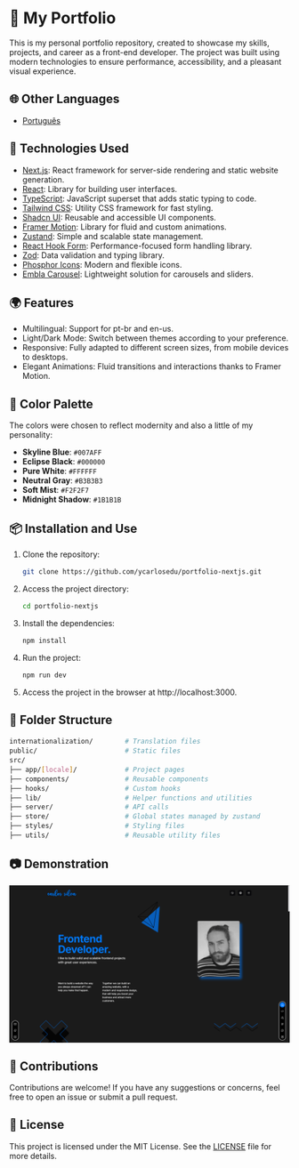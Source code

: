 # 🌟 My Portfolio

This is my personal portfolio repository, created to showcase my skills, projects, and career as a front-end developer. The project was built using modern technologies to ensure performance, accessibility, and a pleasant visual experience.

## 🌐 Other Languages

- [Português](README.pt.md)

## 🚀 Technologies Used

- [Next.js](https://nextjs.org): React framework for server-side rendering and static website generation.
- [React](https://react.dev): Library for building user interfaces.
- [TypeScript](https://www.typescriptlang.org): JavaScript superset that adds static typing to code.
- [Tailwind CSS](https://tailwindcss.com): Utility CSS framework for fast styling.
- [Shadcn UI](https://ui.shadcn.com): Reusable and accessible UI components.
- [Framer Motion](https://motion.dev): Library for fluid and custom animations.
- [Zustand](https://zustand-demo.pmnd.rs): Simple and scalable state management.
- [React Hook Form](https://react-hook-form.com): Performance-focused form handling library.
- [Zod](https://zod.dev): Data validation and typing library.
- [Phosphor Icons](https://phosphoricons.com): Modern and flexible icons.
- [Embla Carousel](https://www.embla-carousel.com): Lightweight solution for carousels and sliders.

## 🌍 Features

- Multilingual: Support for pt-br and en-us.
- Light/Dark Mode: Switch between themes according to your preference.
- Responsive: Fully adapted to different screen sizes, from mobile devices to desktops.
- Elegant Animations: Fluid transitions and interactions thanks to Framer Motion.

## 🎨 Color Palette

The colors were chosen to reflect modernity and also a little of my personality:

- **Skyline Blue**: `#007AFF`
- **Eclipse Black**: `#000000`
- **Pure White**: `#FFFFFF`
- **Neutral Gray**: `#B3B3B3`
- **Soft Mist**: `#F2F2F7`
- **Midnight Shadow**: `#1B1B1B`

## 📦 Installation and Use

1. Clone the repository:

   ```bash
   git clone https://github.com/ycarlosedu/portfolio-nextjs.git
   ```

2. Access the project directory:

   ```bash
   cd portfolio-nextjs
   ```

3. Install the dependencies:

   ```bash
   npm install
   ```

4. Run the project:

   ```bash
   npm run dev
   ```

5. Access the project in the browser at http://localhost:3000.

## 📂 Folder Structure

```bash
internationalization/        # Translation files
public/                      # Static files
src/
├── app/[locale]/            # Project pages
├── components/              # Reusable components
├── hooks/                   # Custom hooks
├── lib/                     # Helper functions and utilities
├── server/                  # API calls
├── store/                   # Global states managed by zustand
├── styles/                  # Styling files
├── utils/                   # Reusable utility files
```

## 📷 Demonstration

<img src="./public/images/projects/codes/personal-website/hero-dark.png" width="1920px" style="display: block; margin: 0 auto" />

## 🤝 Contributions

Contributions are welcome! If you have any suggestions or concerns, feel free to open an issue or submit a pull request.

## 📄 License

This project is licensed under the MIT License. See the [LICENSE](./LICENSE) file for more details.
